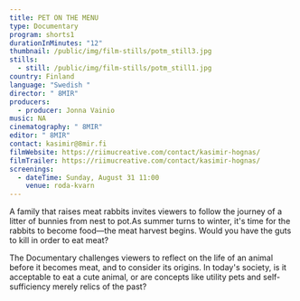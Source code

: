 ```yaml
---
title: PET ON THE MENU
type: Documentary
program: shorts1
durationInMinutes: "12"
thumbnail: /public/img/film-stills/potm_still3.jpg
stills:
  - still: /public/img/film-stills/potm_still1.jpg
country: Finland
language: "Swedish "
director: " 8MIR"
producers:
  - producer: Jonna Vainio
music: NA
cinematography: " 8MIR"
editor: " 8MIR"
contact: kasimir@8mir.fi
filmWebsite: https://riimucreative.com/contact/kasimir-hognas/
filmTrailer: https://riimucreative.com/contact/kasimir-hognas/
screenings:
  - dateTime: Sunday, August 31 11:00
    venue: roda-kvarn
---
```

A family that raises meat rabbits invites viewers to follow the journey of a litter of bunnies from nest to pot.As summer turns to winter, it's time for the rabbits to become food—the meat harvest begins. Would you have the guts to kill in order to eat meat?

The Documentary challenges viewers to reflect on the life of an animal before it becomes meat, and to consider its origins. In today's society, is it acceptable to eat a cute animal, or are concepts like utility pets and self-sufficiency merely relics of the past?